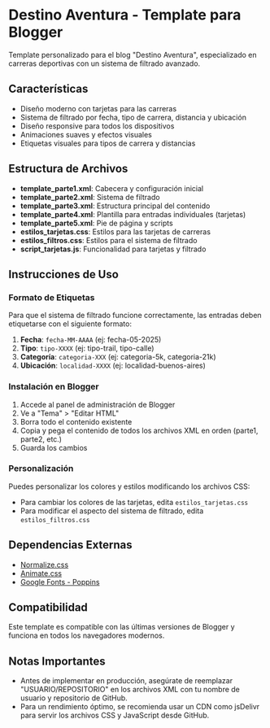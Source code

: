 # Destino Aventura - Template para Blogger

Template personalizado para el blog "Destino Aventura", especializado en carreras deportivas con un sistema de filtrado avanzado.

## Características

- Diseño moderno con tarjetas para las carreras
- Sistema de filtrado por fecha, tipo de carrera, distancia y ubicación
- Diseño responsive para todos los dispositivos
- Animaciones suaves y efectos visuales
- Etiquetas visuales para tipos de carrera y distancias

## Estructura de Archivos

- **template_parte1.xml**: Cabecera y configuración inicial
- **template_parte2.xml**: Sistema de filtrado
- **template_parte3.xml**: Estructura principal del contenido
- **template_parte4.xml**: Plantilla para entradas individuales (tarjetas)
- **template_parte5.xml**: Pie de página y scripts
- **estilos_tarjetas.css**: Estilos para las tarjetas de carreras
- **estilos_filtros.css**: Estilos para el sistema de filtrado
- **script_tarjetas.js**: Funcionalidad para tarjetas y filtrado

## Instrucciones de Uso

### Formato de Etiquetas

Para que el sistema de filtrado funcione correctamente, las entradas deben etiquetarse con el siguiente formato:

1. **Fecha**: `fecha-MM-AAAA` (ej: fecha-05-2025)
2. **Tipo**: `tipo-XXXX` (ej: tipo-trail, tipo-calle)
3. **Categoría**: `categoria-XXX` (ej: categoria-5k, categoria-21k)
4. **Ubicación**: `localidad-XXXX` (ej: localidad-buenos-aires)

### Instalación en Blogger

1. Accede al panel de administración de Blogger
2. Ve a "Tema" > "Editar HTML"
3. Borra todo el contenido existente
4. Copia y pega el contenido de todos los archivos XML en orden (parte1, parte2, etc.)
5. Guarda los cambios

### Personalización

Puedes personalizar los colores y estilos modificando los archivos CSS:

- Para cambiar los colores de las tarjetas, edita `estilos_tarjetas.css`
- Para modificar el aspecto del sistema de filtrado, edita `estilos_filtros.css`

## Dependencias Externas

- [Normalize.css](https://cdnjs.cloudflare.com/ajax/libs/normalize/8.0.1/normalize.min.css)
- [Animate.css](https://cdnjs.cloudflare.com/ajax/libs/animate.css/4.1.1/animate.min.css)
- [Google Fonts - Poppins](https://fonts.googleapis.com/css2?family=Poppins:wght@400;500;600;700&display=swap)

## Compatibilidad

Este template es compatible con las últimas versiones de Blogger y funciona en todos los navegadores modernos.

## Notas Importantes

- Antes de implementar en producción, asegúrate de reemplazar "USUARIO/REPOSITORIO" en los archivos XML con tu nombre de usuario y repositorio de GitHub.
- Para un rendimiento óptimo, se recomienda usar un CDN como jsDelivr para servir los archivos CSS y JavaScript desde GitHub.
